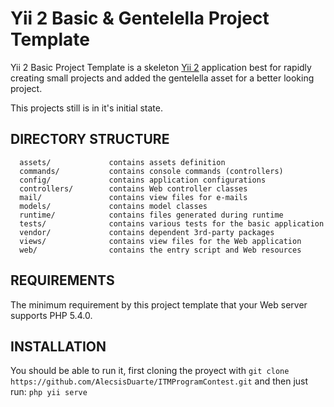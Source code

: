 Yii 2 Basic & Gentelella Project Template
=========================================

Yii 2 Basic Project Template is a skeleton [Yii 2](http://www.yiiframework.com/) application best for
rapidly creating small projects and added the gentelella
asset for a better looking project.

This projects still is in it's initial state.

DIRECTORY STRUCTURE
-------------------

      assets/             contains assets definition
      commands/           contains console commands (controllers)
      config/             contains application configurations
      controllers/        contains Web controller classes
      mail/               contains view files for e-mails
      models/             contains model classes
      runtime/            contains files generated during runtime
      tests/              contains various tests for the basic application
      vendor/             contains dependent 3rd-party packages
      views/              contains view files for the Web application
      web/                contains the entry script and Web resources



REQUIREMENTS
------------

The minimum requirement by this project template that your Web server supports PHP 5.4.0.


INSTALLATION
------------
You should be able to run it, first cloning the proyect with
`git clone https://github.com/AlecsisDuarte/ITMProgramContest.git`
and then just run:
`php yii serve`
